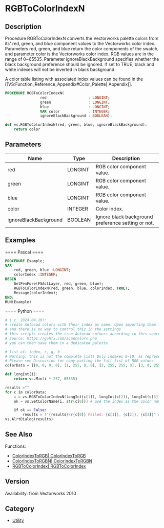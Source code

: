# RGBToColorIndexN

## Description
Procedure RGBToColorIndexN converts the Vectorworks palette colors from its' red, green, and blue component values to the Vectorworks color index. Parameters red, green, and blue return the color components of the swatch, and parameter color is the Vectorworks color index. RGB values are in the range of 0~65535. Parameter ignoreBlackBackground specifies whether the black background preference should be ignored. If set to TRUE, black and white indexes will not be inverted in black background.

A color table listing with associated index values can be found in the [[VS:Function_Reference_Appendix#Color_Palette| Appendix]].

```pascal
PROCEDURE RGBToColorIndexN(
				red                   : LONGINT;
				green                 : LONGINT;
				blue                  : LONGINT;
				VAR color             : INTEGER;
				ignoreBlackBackground : BOOLEAN);
```

```python
def vs.RGBToColorIndexN(red, green, blue, ignoreBlackBackground):
    return color
```

## Parameters
|Name|Type|Description|
|---|---|---|
|red|LONGINT|RGB color component value.|
|green|LONGINT|RGB color component value.|
|blue|LONGINT|RGB color component value.|
|color|INTEGER|Color index.|
|ignoreBlackBackground|BOOLEAN|Ignore black background preference setting or not.|

## Examples
==== Pascal ====
```pascal
PROCEDURE Example;
VAR
	red, green, blue :LONGINT;
	colorIndex :INTEGER;
BEGIN
	GetPenFore(FSActLayer, red, green, blue);
	RGBToColorIndexN(red, green, blue, colorIndex, TRUE);
	Message(colorIndex);
END;
RUN(Example)
```
==== Python ====
```python
# (_c_ 2024.04.19):
# create Autocad colors with their index as name. Upon importing them from DWG, the colors have a slight shift compared to the original RGB values
# and there is no way to control this in the settings
# this scripts creates the true Autocad colours according to this source:
# Source: https://gohtx.com/acadcolors.php
# you can then save them in a dedicated palette

# list of: index, r, g, b
# Warning: this is not the complete list! Only indexes 0-10, as representation of the system
# Please see Discussion for copy pasting the full list of RGB values
colorData = [[0, 0, 0, 0], [1, 255, 0, 0], [2, 255, 255, 0], [3, 0, 255, 0], [4, 0, 255, 255], [5, 0, 0, 255], [6, 255, 0, 255], [7, 255, 255, 255], [8, 65, 65, 65], [9, 128, 128, 128], [10, 255, 0, 0]] 

def longInt(i):
	return vs.Min(i * 257, 65535)

results =""
for c in colorData:
	i = vs.RGBToColorIndexN(longInt(c[1]), longInt(c[2]), longInt(c[3]), True)
	ok = vs.SetColorName(i, str(c[0])) # use the index as the color name, this makes their usage later much easier

	if ok == False:
		results = f"{results}\r{c[0]} Failed: {c[1]}, {c[2]}, {c[3]}" # they fail if the color is already in the current doc
vs.AlrtDialog(results)
```

## See Also
Functions:
* [ColorIndexToRGB| ColorIndexToRGB](ColorIndexToRGB|%20ColorIndexToRGB.md)
* [ColorIndexToRGBN| ColorIndexToRGBN](ColorIndexToRGBN|%20ColorIndexToRGBN.md)
* [RGBToColorIndex| RGBToColorIndex](RGBToColorIndex|%20RGBToColorIndex.md)

## Version
Availability: from Vectorworks 2010

## Category
* [Utility](../Categories/Utility.md)
